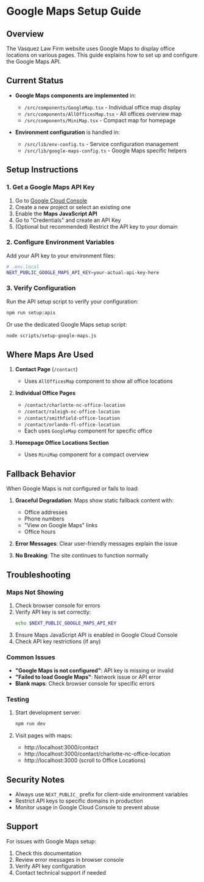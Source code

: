 # Google Maps Setup Guide

## Overview

The Vasquez Law Firm website uses Google Maps to display office locations on various pages. This guide explains how to set up and configure the Google Maps API.

## Current Status

- **Google Maps components are implemented** in:

  - `/src/components/GoogleMap.tsx` - Individual office map display
  - `/src/components/AllOfficesMap.tsx` - All offices overview map
  - `/src/components/MiniMap.tsx` - Compact map for homepage

- **Environment configuration** is handled in:
  - `/src/lib/env-config.ts` - Service configuration management
  - `/src/lib/google-maps-config.ts` - Google Maps specific helpers

## Setup Instructions

### 1. Get a Google Maps API Key

1. Go to [Google Cloud Console](https://console.cloud.google.com/)
2. Create a new project or select an existing one
3. Enable the **Maps JavaScript API**
4. Go to "Credentials" and create an API Key
5. (Optional but recommended) Restrict the API key to your domain

### 2. Configure Environment Variables

Add your API key to your environment files:

```bash
# .env.local
NEXT_PUBLIC_GOOGLE_MAPS_API_KEY=your-actual-api-key-here
```

### 3. Verify Configuration

Run the API setup script to verify your configuration:

```bash
npm run setup:apis
```

Or use the dedicated Google Maps setup script:

```bash
node scripts/setup-google-maps.js
```

## Where Maps Are Used

1. **Contact Page** (`/contact`)

   - Uses `AllOfficesMap` component to show all office locations

2. **Individual Office Pages**

   - `/contact/charlotte-nc-office-location`
   - `/contact/raleigh-nc-office-location`
   - `/contact/smithfield-office-location`
   - `/contact/orlando-fl-office-location`
   - Each uses `GoogleMap` component for specific office

3. **Homepage Office Locations Section**
   - Uses `MiniMap` component for a compact overview

## Fallback Behavior

When Google Maps is not configured or fails to load:

1. **Graceful Degradation**: Maps show static fallback content with:

   - Office addresses
   - Phone numbers
   - "View on Google Maps" links
   - Office hours

2. **Error Messages**: Clear user-friendly messages explain the issue

3. **No Breaking**: The site continues to function normally

## Troubleshooting

### Maps Not Showing

1. Check browser console for errors
2. Verify API key is set correctly:
   ```bash
   echo $NEXT_PUBLIC_GOOGLE_MAPS_API_KEY
   ```
3. Ensure Maps JavaScript API is enabled in Google Cloud Console
4. Check API key restrictions (if any)

### Common Issues

- **"Google Maps is not configured"**: API key is missing or invalid
- **"Failed to load Google Maps"**: Network issue or API error
- **Blank maps**: Check browser console for specific errors

### Testing

1. Start development server:

   ```bash
   npm run dev
   ```

2. Visit pages with maps:
   - http://localhost:3000/contact
   - http://localhost:3000/contact/charlotte-nc-office-location
   - http://localhost:3000 (scroll to Office Locations)

## Security Notes

- Always use `NEXT_PUBLIC_` prefix for client-side environment variables
- Restrict API keys to specific domains in production
- Monitor usage in Google Cloud Console to prevent abuse

## Support

For issues with Google Maps setup:

1. Check this documentation
2. Review error messages in browser console
3. Verify API key configuration
4. Contact technical support if needed
